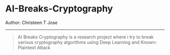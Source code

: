 # AI-Breaks-Cryptography
Author: Christeen T Jose

---
> AI Breaks Cryptography is a research project where i try to break various cryptography algorithms using Deep Learning and Known-Plaintext Attack
